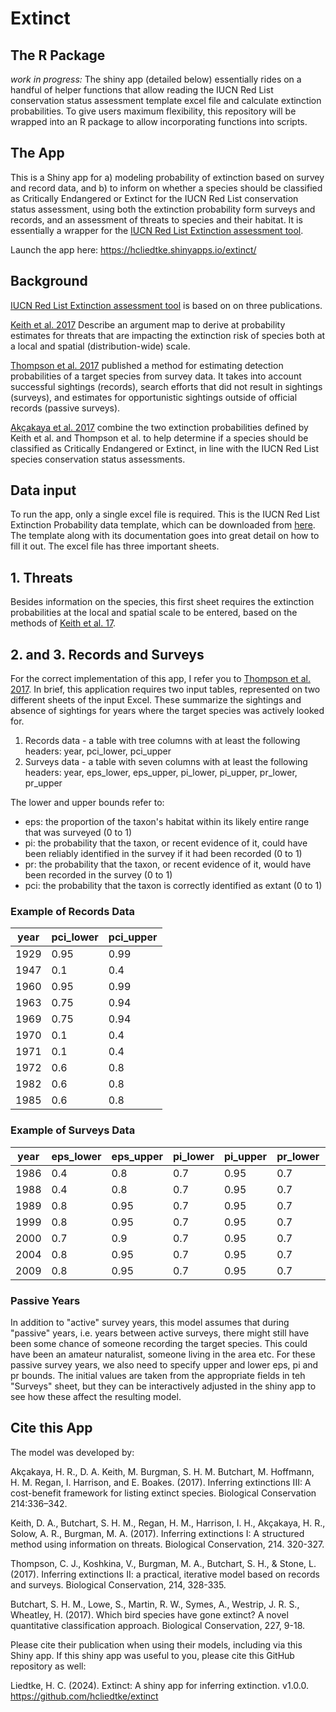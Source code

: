 # Extinct

## The R Package
  
_work in progress:_ The shiny app (detailed below) essentially rides on a handful of helper functions that allow reading the IUCN Red List conservation status assessment template excel file and calculate extinction probabilities. To give users maximum flexibility, this repository will be wrapped into an R package to allow incorporating functions into scripts.


## The App

This is a Shiny app for a) modeling probability of extinction based on survey and record data, and b) to inform on whether a species should be classified as Critically Endangered or Extinct for the IUCN Red List conservation status assessment, using both the extinction probability form surveys and records, and an assessment of threats to species and their habitat. It is essentially a wrapper for the [IUCN Red List Extinction assessment tool](https://www.iucnredlist.org/resources/ex-probability).

Launch the app here: https://hcliedtke.shinyapps.io/extinct/

## Background

[IUCN Red List Extinction assessment tool](https://www.iucnredlist.org/resources/ex-probability) is based on on three publications.   

[Keith et al. 2017](https://doi.org/10.1016/j.biocon.2017.07.026) Describe an argument map to derive at probability estimates for threats that are impacting the extinction risk of species both at a local and spatial (distribution-wide) scale.

[Thompson et al. 2017](https://www.sciencedirect.com/science/article/pii/S0006320717300575#s0080) published a method for estimating detection probabilities of a target species from survey data. It takes into account successful sightings (records), search efforts that did not result in sightings (surveys), and estimates for opportunistic sightings outside of official records (passive surveys).

[Akçakaya et al. 2017](https://doi.org/10.1016/j.biocon.2017.07.027) combine the two extinction probabilities defined by Keith et al. and Thompson et al. to help determine if a species should be classified as Critically Endangered or Extinct, in line with the IUCN Red List species conservation status assessments.


## Data input

To run the app, only a single excel file is required. This is the IUCN Red List Extinction Probability data template, which can be downloaded from [here](https://www.iucnredlist.org/resources/ex-probability). The template along with its documentation goes into great detail on how to fill it out. The excel file has three important sheets.

## 1. Threats

Besides information on the species, this first sheet requires the extinction probabilities at the local and spatial scale to be entered, based on the methods of [Keith et al. 17](https://doi.org/10.1016/j.biocon.2017.07.026).


## 2. and 3. Records and Surveys

For the correct implementation of this app, I refer you to [Thompson et al. 2017](https://www.sciencedirect.com/science/article/pii/S0006320717300575#s0080). In brief, this application requires two input tables, represented on two different sheets of the input Excel. These summarize the sightings and absence of sightings for years where the target species was actively looked for.

1. Records data - a table with tree columns with at least the following headers: year, pci_lower, pci_upper
2. Surveys data - a table with seven columns with at least the following headers: year, eps_lower, eps_upper, pi_lower, pi_upper, pr_lower, pr_upper


The lower and upper bounds refer to:

* eps: the proportion of the taxon's habitat within its likely entire range that was surveyed (0 to 1)
* pi: the probability that the taxon, or recent evidence of it, could have been reliably identified in the survey if it had been recorded (0 to 1)
* pr: the probability that the taxon, or recent evidence of it, would have been recorded in the survey (0 to 1)
* pci: the probability that the taxon is correctly identified as extant (0 to 1)


### Example of Records Data

|year|pci_lower|pci_upper|
|----|---------|---------|
|1929|0.95     |0.99     |
|1947|0.1      |0.4      |
|1960|0.95     |0.99     |
|1963|0.75     |0.94     |
|1969|0.75     |0.94     |
|1970|0.1      |0.4      |
|1971|0.1      |0.4      |
|1972|0.6      |0.8      |
|1982|0.6      |0.8      |
|1985|0.6      |0.8      |


### Example of Surveys Data

|year|eps_lower|eps_upper|pi_lower|pi_upper|pr_lower|pr_upper|
|----|---------|---------|--------|--------|--------|--------|
|1986|0.4      |0.8      |0.7     |0.95    |0.7     |0.95    |
|1988|0.4      |0.8      |0.7     |0.95    |0.7     |0.95    |
|1989|0.8      |0.95     |0.7     |0.95    |0.7     |0.95    |
|1999|0.8      |0.95     |0.7     |0.95    |0.7     |0.95    |
|2000|0.7      |0.9      |0.7     |0.95    |0.7     |0.95    |
|2004|0.8      |0.95     |0.7     |0.95    |0.7     |0.95    |
|2009|0.8      |0.95     |0.7     |0.95    |0.7     |0.95    |


### Passive Years

In addition to "active" survey years, this model assumes that during "passive" years, i.e. years between active surveys, there might still have been some chance of someone recording the target species. This could have been an amateur naturalist, someone living in the area etc. For these passive survey years, we also need to specify upper and lower eps, pi and pr bounds. The initial values are taken from the appropriate fields in teh "Surveys" sheet, but they can be interactively adjusted in the shiny app to see how these affect the resulting model.


## Cite this App

The model was developed by:  

Akçakaya, H. R., D. A. Keith, M. Burgman, S. H. M. Butchart, M. Hoffmann, H. M. Regan, I. Harrison, and E. Boakes. (2017). Inferring extinctions III: A cost-benefit framework for listing extinct species. Biological Conservation 214:336–342.

Keith, D. A., Butchart, S. H. M.,  Regan, H. M.,  Harrison, I. H., Akçakaya, H. R., Solow, A. R.,  Burgman, M. A. (2017). Inferring extinctions I: A structured method using information on threats. Biological Conservation, 214. 320-327.

Thompson, C. J., Koshkina, V., Burgman, M. A., Butchart, S. H., & Stone, L. (2017). Inferring extinctions II: a practical, iterative model based on records and surveys. Biological Conservation, 214, 328-335.

Butchart, S. H. M., Lowe,  S., Martin, R. W., Symes, A., Westrip, J. R. S., Wheatley, H. (2017). Which bird species have gone extinct? A novel quantitative classification approach. Biological Conservation, 227, 9-18.

Please cite their publication when using their models, including via this Shiny app. If this shiny app was useful to you, please cite this GitHub repository as well:

Liedtke, H. C. (2024). Extinct: A shiny app for inferring extinction. v1.0.0. https://github.com/hcliedtke/extinct 
